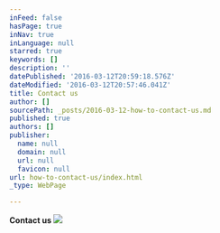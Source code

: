 ```yaml
---
inFeed: false
hasPage: true
inNav: true
inLanguage: null
starred: true
keywords: []
description: ''
datePublished: '2016-03-12T20:59:18.576Z'
dateModified: '2016-03-12T20:57:46.041Z'
title: Contact us
author: []
sourcePath: _posts/2016-03-12-how-to-contact-us.md
published: true
authors: []
publisher:
  name: null
  domain: null
  url: null
  favicon: null
url: how-to-contact-us/index.html
_type: WebPage

---
```

**Contact us**
![](https://s3-us-west-2.amazonaws.com/the-grid-img/p/5878c8076302229d24385eaf726676be16b7dbeb.png)